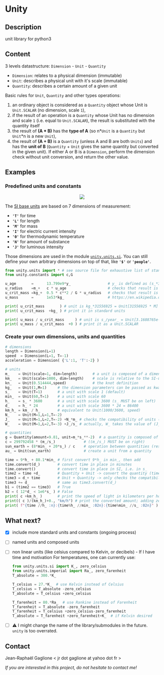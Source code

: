 # Unity

## Description

unit library for python3

## Content

3 levels datastructure: `Dimension` - `Unit` - `Quantity`
- `Dimension`: relates to a physical dimension (immutable)
- `Unit`: describes a physical unit with it's scale (immutable)
- `Quantity`: describes a certain amount of a given unit

Basic rules for `Unit`, `Quantity` and other types operations:
1. an ordinary object is considered as a `Quantity` object whose Unit is `Unit.SCALAR` (no dimension, scale `1`),
2. if the result of an operation is a `Quantity` whose Unit has no dimension and scale `1` (i.e. equal to `Unit.SCALAR`), the result is substituted with the quantity itself
3. the result of **(A \* B)** has the **type of A** (so n\*`Unit` is a `Quantity` but `Unit`\*n is a new `Unit`),
4. the result of **(A \+ B)** is a `Quantity` (unless A and B are both `Units`) and has the **unit of B** (`Quantity` + `Unit` gives the same quantity but converted in the given unit).
    If either A or B is a `Dimension`, perform the dimension check without unit conversion, and return the other value.


## Examples

### Predefined units and constants

<p align="center">
<img src="https://upload.wikimedia.org/wikipedia/commons/thumb/3/38/SI_base_units.svg/256px-SI_base_units.svg.png">
</p>

The [SI base units](https://en.wikipedia.org/wiki/SI_base_unit) are based on 7 dimensions of measurement:

- **`'T'`** for time
- **`'L'`** for length
- **`'M'`** for mass
- **`'I'`** for electric current intensity
- **`'Θ'`** for thermodynamic temperature
- **`'N'`** for amount of substance
- **`'J'`** for luminous intensity

Those dimensions are used in the module [`unity.units.si`](units/si.py).
You can still define your own arbitrary dimensions on top of that, like **`'$'`** or **`'people'`**.

```python
from unity.units import * # see source file for exhaustive list of standard units
from unity.constants import c,G

u_age       =      13.799e9*y_                 # y_ is defined as (s_*31556925)
u_radius    =m_+   c * u_age                   # checks that result is a length, unit will still be (m_*y_/s_) = (m_*31556925)
u_crit_mass =kg_+  0.5 * c**2 / G * u_radius   # checks that result is a mass
u_mass      =      1e53*kg_                    # https://en.wikipedia.org/wiki/Universe

print( u_crit_mass       ) # unit is kg_*31556925 = Unit[31556925 * M]
print( u_crit_mass  +kg_ ) # print it in standard units

print( u_mass / u_crit_mass     ) # unit is s_/year_ = Unit[3.1688765e-08 * 1]
print( u_mass / u_crit_mass  +0 ) # print it as a Unit.SCALAR
```

### Create your own dimensions, units and quantities

```python
# dimensions
length = Dimension(L=1)
speed  = Dimension(L=1, T=-1)
acceleration = Dimension( {'L':1, 'T':-2} )

# units
m_    = Unit(scale=1, dim=length)       # a unit is composed of a dimension and a scale
km_   = Unit(scale=1000, dim=length)    # scale is relative to the SI-unit
kn_   = Unit(0.514444,speed)            # the knot definition
kg_   = Unit(1,M=1)     # the dimension parameters can be passed as kwargs
s_    = Unit(T=1)       # a unit with scale 1 (default)
min_  = Unit(60,T=1)    # a unit with scale 60
h_    = s_ * 3600       # a unit with scale 3600 (s_ MUST be on left)
d_    = h_ * 24         # a unit with scale 3600 * 24 = 86400
km_h_ = km_ / h_        # equivalent to Unit(1000/3600, speed)
N_    = Unit(M=1,L=1,T=-2)
J_    = Unit(M=1,L=2,T=-2) +N_*m_ # checks the compatibility of units (homogeneity)
W_    = Unit(M=1,L=2,T=-3) +J_/s_ # actually, W_ takes the value of (J_/s_), the last term

# quantities
g = Quantity(amount=9.81, unit=m_*s_**-2)  # a quantity is composed of a unit and an amount
c = 299792458 * (m_/s_)             # ((m_/s_) MUST be on right)
sun_earth = (8*min_ + 20*s_) / c    # operation between quantities (result is a distance)
au_ = Unit(sun_earth)               # create a unit from a quantity

time = 9*h_ + 80.1*min_ # first convert 9*h_ in min_, then add
time.convert(d_)        # convert time in place in minutes
time.convert()          # convert time in place in SI, i.e. in s_
time2 = time +d_        # Quantity + Unit -> convert the quantity (time2 in d_)
time3 = d_+ time        # Unit + Quantity -> only checks the compatibility (time3 still in s_)
time3 += d_             # same as time3.convert(d_)
b1 = (time2 == time3)   # True
b2 = ( 12*d_ < 1e6*s_ ) # False
print( c +km_h_ )       # print the speed of light in kilometers per hour
print(( c )/(km_h_)+0., "km/h") # print the converted amount; adding zero converts to Unit.SCALAR
print( f"{time //h_ :n}:{time%h_ //min_ :02n}:{time%min_ //s_ :02n}" ) # prints '10:20:06'
```


## What next?

- [x] include more standard units and constants (ongoing process)
- [ ] named units and composed units
- [ ] non linear units (like celsius compared to Kelvin, or decibels) - If I have time and motivation
  For temperatures, one can currently use:
  
  ```python
  from unity.units.si import K_, zero_celsius
  from unity.units.imperial import Ra_, zero_farenheit
  T_absolute = 300.*K_
  
  T_celsius = 27.*K_  # use Kelvin instead of Celsius
  T_celsius = T_absolute -zero_celsius
  T_absolute = T_celsius +zero_celsius
  
  T_farenheit = 80.*Ra_  # use Rankine instead of Farenheit
  T_farenheit = T_absolute -zero_farenheit
  T_farenheit = T_celsius +zero_celsius-zero_farenheit
  T_absolute = T_farenheit +zero_farenheit+K_  # if Kelvin desired
  ```
- [ ] :warning: I might change the name of the library/submodules in the future. `unity` is too overrated.


## Contact

Jean-Raphaël Gaglione   < jr dot gaglione at yahoo dot fr >

_If you are interested in this project, do not hesitate to contact me!_
